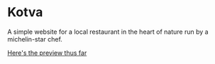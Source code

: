 # Kotva
A simple website for a local restaurant in the heart of nature run by a michelin-star chef.

[Here's the preview thus far](https://arthurpog.github.io/kotva/)
